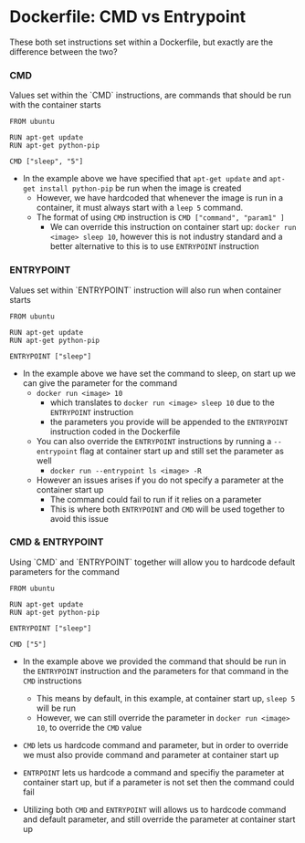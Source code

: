 <h1>Dockerfile: CMD vs Entrypoint</h1>
These both set instructions set within a Dockerfile, but exactly are the difference between the two?
<h3>CMD</h3>
Values set within the `CMD` instructions, are commands that should be run with the container starts

```
FROM ubuntu

RUN apt-get update
RUN apt-get python-pip

CMD ["sleep", "5"]
```

- In the example above we have specified that `apt-get update` and `apt-get install python-pip` be run when the image is created
  - However, we have hardcoded that whenever the image is run in a container, it must always start with a `leep 5` command.
  * The format of using `CMD` instruction is `CMD ["command", "param1" ]` 
    - We can override this instruction on container start up: `docker run <image> sleep 10`, however this is not industry standard and a better alternative to this is to use `ENTRYPOINT` instruction
<h3>ENTRYPOINT</h3>
Values set within `ENTRYPOINT` instruction will also run when container starts

```
FROM ubuntu

RUN apt-get update
RUN apt-get python-pip

ENTRYPOINT ["sleep"]
```

- In the example above we have set the command to sleep, on start up we can give the parameter for the command
  * `docker run <image> 10`
    - which translates to `docker run <image> sleep 10` due to the `ENTRYPOINT` instruction
    - the parameters you provide will be appended to the `ENTRYPOINT` instruction coded in the Dockerfile
  * You can also override the `ENTRYPOINT` instructions by running a `--entrypoint` flag at container start up and still set the parameter as well
    - `docker run --entrypoint ls <image> -R`
  * However an issues arises if you do not specify a parameter at the container start up
    - The command could fail to run if it relies on a parameter
    - This is where both `ENTRYPOINT` and `CMD` will be used together to avoid this issue
<h3>CMD & ENTRYPOINT</h3>
Using `CMD` and `ENTRYPOINT` together will allow you to hardcode default parameters for the command

```
FROM ubuntu

RUN apt-get update
RUN apt-get python-pip

ENTRYPOINT ["sleep"]

CMD ["5"]
``` 

- In the example above we provided the command that should be run in the `ENTRYPOINT` instruction and the parameters for that command in the `CMD` instructions
  * This means by default, in this example, at container start up, `sleep 5` will be run
  * However, we can still override the parameter in `docker run <image> 10`, to override the `CMD` value

- `CMD` lets us hardcode command and parameter, but in order to override we must also provide command and parameter at container start up
- `ENTRPOINT` lets us hardcode a command and specifiy the parameter at container start up, but if a parameter is not set then the command could fail
- Utilizing both `CMD` and `ENTRYPOINT` will allows us to hardcode command and default parameter, and still override the parameter at container start up
